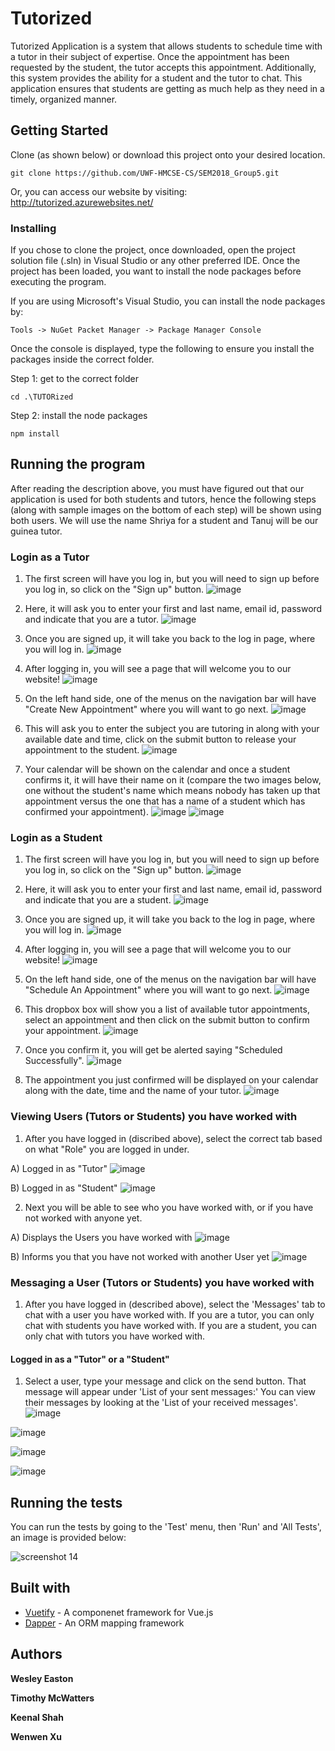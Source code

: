 # Tutorized

Tutorized Application is a system that allows students to schedule time with a tutor in their subject of expertise. Once the appointment has been requested by the student, the tutor accepts this appointment. Additionally, this system provides the ability for a student and the tutor to chat. This application ensures that students are getting as much help as they need in a timely, organized manner.

## Getting Started
Clone (as shown below) or download this project onto your desired location. 

```
git clone https://github.com/UWF-HMCSE-CS/SEM2018_Group5.git
```
Or, you can access our website by visiting:  http://tutorized.azurewebsites.net/

### Installing
If you chose to clone the project, once downloaded, open the project solution file (.sln) in Visual Studio or any other preferred IDE. 
Once the project has been loaded, you want to install the node packages before executing the program. 

If you are using Microsoft's Visual Studio, you can install the node packages by:

```
Tools -> NuGet Packet Manager -> Package Manager Console
```
Once the console is displayed, type the following to ensure you install the packages inside the correct folder. 

Step 1: get to the correct folder
```
cd .\TUTORized
```
Step 2: install the node packages
```
npm install
```

## Running the program
After reading the description above, you must have figured out that our application is used for both students and tutors, hence the following steps (along with sample images on the bottom of each step) will be shown using both users. We will use the name Shriya for a student and Tanuj will be our guinea tutor. 


### Login as a Tutor
1. The first screen will have you log in, but you will need to sign up before you log in, so click on the "Sign up" button. 
![image](https://user-images.githubusercontent.com/14351534/47764955-b3d33000-dc95-11e8-8d0a-9807be93dbd6.png)


2. Here, it will ask you to enter your first and last name, email id, password and indicate that you are a tutor.
![image](https://user-images.githubusercontent.com/14351534/47765026-044a8d80-dc96-11e8-936a-8f48d4e2bf52.png)


3. Once you are signed up, it will take you back to the log in page, where you will log in. 
![image](https://user-images.githubusercontent.com/14351534/47765059-25ab7980-dc96-11e8-9fd6-34ed23ff57b2.png)


4. After logging in, you will see a page that will welcome you to our website! 
![image](https://user-images.githubusercontent.com/14351534/47765084-3fe55780-dc96-11e8-86a7-62703aac39bf.png)


5. On the left hand side, one of the menus on the navigation bar will have "Create New Appointment" where you will want to go next.
![image](https://user-images.githubusercontent.com/14351534/47765265-1c6edc80-dc97-11e8-91cd-c1b0563ed77b.png)


6. This will ask you to enter the subject you are tutoring in along with your available date and time, click on the submit button to release your appointment to the student. 
![image](https://user-images.githubusercontent.com/14351534/47765531-699f7e00-dc98-11e8-8717-d19fc3909a0d.png)


7. Your calendar will be shown on the calendar and once a student confirms it, it will have their name on it (compare the two images below, one without the student's name which means nobody has taken up that appointment versus the one that has a name of a student which has confirmed your appointment). ![image](https://user-images.githubusercontent.com/14351534/47765583-9fdcfd80-dc98-11e8-8c2d-5530948c9467.png) ![image](https://user-images.githubusercontent.com/14351534/47765604-bc793580-dc98-11e8-990b-2303979f404a.png)



### Login as a Student
1. The first screen will have you log in, but you will need to sign up before you log in, so click on the "Sign up" button. 
![image](https://user-images.githubusercontent.com/14351534/47764955-b3d33000-dc95-11e8-8d0a-9807be93dbd6.png)


2. Here, it will ask you to enter your first and last name, email id, password and indicate that you are a student. 
![image](https://user-images.githubusercontent.com/14351534/47764999-e67d2880-dc95-11e8-8d29-fc4ffaff3fb4.png)


3. Once you are signed up, it will take you back to the log in page, where you will log in. 
![image](https://user-images.githubusercontent.com/14351534/47765047-19bfb780-dc96-11e8-9897-3b5f034e1d7e.png)


4. After logging in, you will see a page that will welcome you to our website! 
![image](https://user-images.githubusercontent.com/14351534/47765084-3fe55780-dc96-11e8-86a7-62703aac39bf.png)


5. On the left hand side, one of the menus on the navigation bar will have "Schedule An Appointment" where you will want to go next. 
![image](https://user-images.githubusercontent.com/14351534/47765188-c26e1700-dc96-11e8-9e9f-1c17476878a8.png)


6. This dropbox box will show you a list of available tutor appointments, select an appointment and then click on the submit button to confirm your appointment. 
![image](https://user-images.githubusercontent.com/14351534/47765324-6c4da380-dc97-11e8-9def-48bc69400b4e.png)


7. Once you confirm it, you will get be alerted saying "Scheduled Successfully".
![image](https://user-images.githubusercontent.com/14351534/47765376-af0f7b80-dc97-11e8-8b2b-cfd74d6a5752.png)

8. The appointment you just confirmed will be displayed on your calendar along with the date, time and the name of your tutor.
![image](https://user-images.githubusercontent.com/14351534/47765495-39f07600-dc98-11e8-9a9e-9d1eddf4c0b4.png)

### Viewing Users (Tutors or Students) you have worked with
1. After you have logged in (discribed above), select the correct tab based on what "Role" you are logged in under. 
  
  A) Logged in as "Tutor"
  ![image](https://user-images.githubusercontent.com/25124387/48272551-79d7fb80-e404-11e8-960d-3d22076c8b3a.png)
  
  B) Logged in as "Student"
  ![image](https://user-images.githubusercontent.com/25124387/48272702-df2bec80-e404-11e8-82f6-dce5e61e22d0.png)


2. Next you will be able to see who you have worked with, or if you have not worked with anyone yet.

  A) Displays the Users you have worked with
  ![image](https://user-images.githubusercontent.com/25124387/48272748-02ef3280-e405-11e8-80c4-e50367312771.png)
  
  B) Informs you that you have not worked with another User yet
  ![image](https://user-images.githubusercontent.com/25124387/48272803-1a2e2000-e405-11e8-8d29-f58dd645d68c.png)
  
### Messaging a User (Tutors or Students) you have worked with
1. After you have logged in (described above), select the 'Messages' tab to chat with a user you have worked with. If you are a tutor, you can only chat with students you have worked with. If you are a student, you can only chat with tutors you have worked with.

#### Logged in as a "Tutor" or a "Student"
1. Select a user, type your message and click on the send button. That message will appear under 'List of your sent messages:' 
You can view their messages by looking at the 'List of your received messages'.
![image](https://user-images.githubusercontent.com/14351534/48653810-6d880b80-e9cd-11e8-9f56-812d663d4016.png)

![image](https://user-images.githubusercontent.com/14351534/48653823-85f82600-e9cd-11e8-8d13-b7f4c835b4b2.png)

![image](https://user-images.githubusercontent.com/14351534/48653841-9f996d80-e9cd-11e8-8123-0138351e29f7.png)

![image](https://user-images.githubusercontent.com/14351534/48654040-3581c800-e9cf-11e8-8f1e-8a24d6708584.png)



## Running the tests
You can run the tests by going to the 'Test' menu, then 'Run' and 'All Tests', an image is provided below: 

![screenshot 14](https://user-images.githubusercontent.com/14351534/47696360-75297100-dbd4-11e8-8313-ed8b224eff08.png)

## Built with
* [Vuetify](https://vuetifyjs.com/en/) - A componenet framework for Vue.js
* [Dapper](https://dapper-tutorial.net/) - An ORM mapping framework


## Authors

**Wesley Easton**

**Timothy McWatters**

**Keenal Shah**

**Wenwen Xu**


